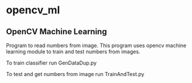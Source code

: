 # opencv_ml


<H2>OpenCV Machine Learning</H2>

Program to read numbers from image. This program uses opencv machine learning module to train and test numbers from images.

To train classifier run GenDataDup.py

To test and get numbers from image run TrainAndTest.py

